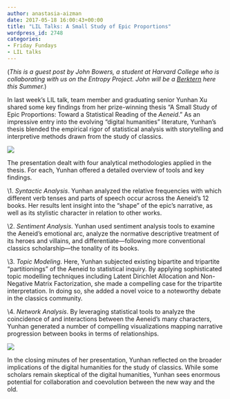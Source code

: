 ```yaml
---
author: anastasia-aizman
date: 2017-05-18 16:00:43+00:00
title: "LIL Talks: A Small Study of Epic Proportions"
wordpress_id: 2748
categories:
- Friday Fundays
- LIL talks
---
```


(_This is a guest post by John Bowers, a student at Harvard College who is collaborating with us on the Entropy Project. John will be a [Berktern](https://cyber.harvard.edu/getinvolved/internships) here this Summer._)

In last week’s LIL talk, team member and graduating senior Yunhan Xu shared some key findings from her prize-winning thesis “A Small Study of Epic Proportions: Toward a Statistical Reading of the _Aeneid_.” As an impressive entry into the evolving “digital humanities” literature, Yunhan’s thesis blended the empirical rigor of statistical analysis with storytelling and interpretive methods drawn from the study of classics.

![](https://lil-blog-media.s3.amazonaws.com/580544E2-0F07-4B16-AE66-C020073BF4EB-768x576.jpg)

The presentation dealt with four analytical methodologies applied in the thesis. For each, Yunhan offered a detailed overview of tools and key findings.

\1. _Syntactic Analysis_. Yunhan analyzed the relative frequencies with which different verb tenses and parts of speech occur across the Aeneid’s 12 books. Her results lent insight into the “shape” of the epic’s narrative, as well as its stylistic character in relation to other works.

\2. _Sentiment Analysis_. Yunhan used sentiment analysis tools to examine the Aeneid’s emotional arc, analyze the normative descriptive treatment of its heroes and villains, and differentiate—following more conventional classics scholarship—the tonality of its books.

\3. _Topic Modeling_. Here, Yunhan subjected existing bipartite and tripartite “partitionings” of the Aeneid to statistical inquiry. By applying sophisticated topic modelling techniques including Latent Dirichlet Allocation and Non-Negative Matrix Factorization, she made a compelling case for the tripartite interpretation. In doing so, she added a novel voice to a noteworthy debate in the classics community.

\4. _Network Analysis_. By leveraging statistical tools to analyze the coincidence of and interactions between the Aeneid’s many characters, Yunhan generated a number of compelling visualizations mapping narrative progression between books in terms of relationships.

![](https://lil-blog-media.s3.amazonaws.com/big.gif)

In the closing minutes of her presentation, Yunhan reflected on the broader implications of the digital humanities for the study of classics. While some scholars remain skeptical of the digital humanities, Yunhan sees enormous potential for collaboration and coevolution between the new way and the old.
